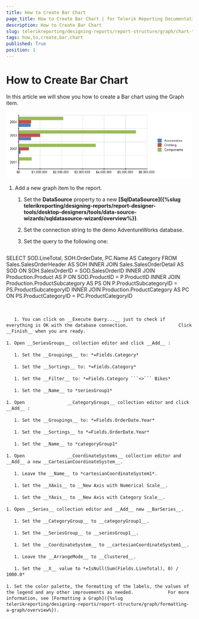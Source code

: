 ```yaml
---
title: How to Create Bar Chart
page_title: How to Create Bar Chart | for Telerik Reporting Documentation
description: How to Create Bar Chart
slug: telerikreporting/designing-reports/report-structure/graph/chart-types/bar-charts/how-to-create-bar-chart
tags: how,to,create,bar,chart
published: True
position: 1
---
```


# How to Create Bar Chart



In this article we will show you how to create a Bar chart using the Graph item.         

  ![graph bars\Bar Chart](images/Graph/BarChart.png)


1. Add a new graph item to the report.

   1. Set the __DataSource__ property to a new                    __[SqlDataSource]({%slug telerikreporting/designing-reports/report-designer-tools/desktop-designers/tools/data-source-wizards/sqldatasource-wizard/overview%})__.                 

   1. Set the connection string to the demo AdventureWorks database.

   1. Set the query to the following one:

    
      ````sql
SELECT SOD.LineTotal, SOH.OrderDate, PC.Name AS Category
FROM Sales.SalesOrderHeader AS SOH
INNER JOIN Sales.SalesOrderDetail AS SOD ON SOH.SalesOrderID = SOD.SalesOrderID
INNER JOIN Production.Product AS P ON SOD.ProductID = P.ProductID
INNER JOIN Production.ProductSubcategory AS PS ON P.ProductSubcategoryID = PS.ProductSubcategoryID
INNER JOIN Production.ProductCategory AS PC ON PS.ProductCategoryID = PC.ProductCategoryID
````


   1. You can click on __Execute Query...__ just to check if everything is OK with the database connection.                   Click __Finish__ when you are ready.                 

1. Open __SeriesGroups__ collection editor and click __Add__ :             

   1. Set the __Groupings__ to: *=Fields.Category* 

   1. Set the __Sortings__ to: *=Fields.Category* 

   1. Set the __Filter__ to: *=Fields.Category ```<>``` Bikes* 

   1. Set the __Name__ to *seriesGroup1* 

1. Open                __CategoryGroups__ collection editor and click __Add__ :             

   1. Set the __Groupings__ to: *=Fields.OrderDate.Year* 

   1. Set the __Sortings__ to *=Fields.OrderDate.Year* 

   1. Set the __Name__ to *categoryGroup1* 

1. Open                __CoordinateSystems__ collection editor and __Add__ a new __CartesianCoordinateSystem__.             

   1. Leave the __Name__ to *cartesianCoordinateSystem1*.                 

   1. Set the __XAxis__ to __New Axis with Numerical Scale__.                 

   1. Set the __YAxis__ to __New Axis with Category Scale__.                 

1. Open __Series__ collection editor and __Add__ new __BarSeries__.             

   1. Set the __CategoryGroup__ to __categoryGroup1__.                 

   1. Set the __SeriesGroup__ to __seriesGroup1__.                 

   1. Set the __CoordinateSystem__ to __cartesianCoordinateSystem1__.                 

   1. Leave the __ArrangeMode__ to __Clustered__.                 

   1. Set the __X__ value to *=IsNull(Sum(Fields.LineTotal), 0) / 1000.0* 

1. Set the color palette, the formatting of the labels, the values of the legend and any other improvements as needed.             For more information, see [Formatting a Graph]({%slug telerikreporting/designing-reports/report-structure/graph/formatting-a-graph/overview%}).             




